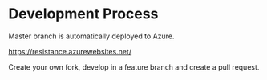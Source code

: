 Development Process
===================

Master branch is automatically deployed to Azure.

https://resistance.azurewebsites.net/

Create your own fork, develop in a feature branch and create a pull request.